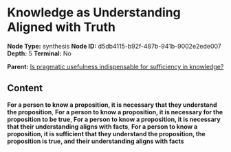 # Knowledge as Understanding Aligned with Truth

**Node Type:** synthesis
**Node ID:** d5db4115-b92f-487b-941b-9002e2ede007
**Depth:** 5
**Terminal:** No

**Parent:** [Is pragmatic usefulness indispensable for sufficiency in knowledge?](is-pragmatic-usefulness-indispensable-for-sufficiency-in-knowledge-antithesis-cd7d0dd1-dedb-44d9-9f52-4236fe8f32cb.md)

## Content

**For a person to know a proposition, it is necessary that they understand the proposition**, **For a person to know a proposition, it is necessary for the proposition to be true**, **For a person to know a proposition, it is necessary that their understanding aligns with facts**, **For a person to know a proposition, it is sufficient that they understand the proposition, the proposition is true, and their understanding aligns with facts**
